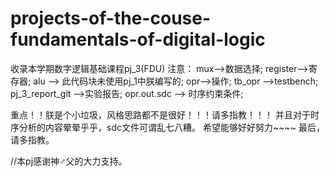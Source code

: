 # projects-of-the-couse-fundamentals-of-digital-logic
收录本学期数字逻辑基础课程pj_3(FDU)
注意：
mux-->数据选择;
register-->寄存器;
alu --> 此代码块未使用pj_1中朕编写的;
opr-->操作;
tb_opr -->testbench;
pj_3_report_git -->实验报告;
opr.out.sdc --> 时序约束条件;

重点！！朕是个小垃圾，风格思路都不是很好！！！请多指教！！！
并且对于时序分析的内容晕晕乎乎，sdc文件可谓乱七八糟。
希望能够好好努力~~~~
最后，请多指教。

//本pj感谢神♂父的大力支持。
